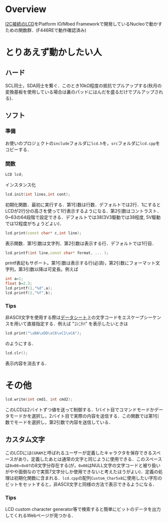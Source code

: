 # Overview
[I2C接続のLCD](https://akizukidenshi.com/catalog/g/gK-08896/)をPlatform IO/Mbed Frameworkで開発しているNucleoで動かすための関数群．(F446REで動作確認済み)

# とりあえず動かしたい人
## ハード
SCL同士，SDA同士を繋ぐ．このとき10kΩ程度の抵抗でプルアップする(秋月の変換基板を使用している場合は裏のパッドにはんだを盛るだけでプルアップされる)．

## ソフト
### 準備
お使いのプロジェクトの`include`フォルダに`lcd.h`を，`src`フォルダに`lcd.cpp`をコピーする．
### 関数
```c++
LCD lcd;
```
インスタンス化
```c++
lcd.init(int lines,int cont);
```
初期化関数．最初に実行する．第1引数は行数．デフォルトでは2行．1にするとLCDが2行分の高さを使って1行表示するようになる．第2引数はコントラスト．0~63の64段階で設定できる．デフォルトでは38(3V3駆動では38程度, 5V駆動では12程度がちょうどよい)．
```c++
lcd.print(const char* c,int line);
```
表示関数．第1引数は文字列．第2引数は表示する行．デフォルトでは1行目．  
```c++
lcd.printf(int line,const char* format, ... );
```
printf表記もサポート。第1引数は表示する行(必須)，第2引数にフォーマット文字列，第3引数以降は可変長。例えば
```c++
int a=1;
float b=2.3;
lcd.printf(1,"%d",a);
lcd.printf(2,"%f",b);
```

### Tips  
非ASCII文字を使用する際は[データシート](https://akizukidenshi.com/download/ds/xiamen/AQM1602_rev2.pdf)上の文字コードをエスケープシーケンスを用いて直接指定する．例えば "ｺﾝﾆﾁﾊ" を表示したいときは
```c++
lcd.print("\xBA\xDD\xC6\xC1\xCA");
```
のようにする．

```c++
lcd.clr();
```
表示内容を消去する．

# その他
```c++
lcd.write(int cmd1, int cmd2);
```
このLCDは2バイトずつ値を送って制御する．1バイト目でコマンドモードかデータモードかを選択し，2バイト目で実際の内容を送信する．この関数では第1引数でモードを選択し，第2引数で内容を送信している．

## カスタム文字
このLCDには`CGRAM`と呼ばれるユーザーが定義したキャラクタを保存できるスペースがあり，定義したあとは通常の文字と同じように使用できる．このスペースは`0x00`~`0x07`の8文字分存在する(が，`0x00`はNULL文字の文字コードと被り扱いがやや面倒なので実質7文字分しか使用できないと考えたほうがよい)．定義の処理は初期化関数に含まれる．`lcd.cpp`の配列``Custom_Char5x8``に使用したい字形のビットをセットすると，非ASCII文字と同様の方法で表示できるようになる．  

### Tips
LCD custom character generator等で検索すると簡単にビットのデータを出力してくれるWebページが見つかる．
